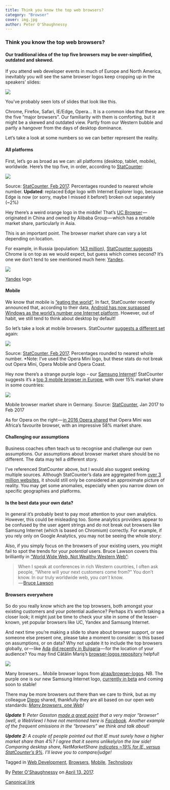 ```yaml
---
title: Think you know the top web browsers?
category: "Browser"
cover: img.jpg
author: Peter O'Shaughnessy
---
```


### Think you know the top web browsers?

#### Our traditional idea of the top five browsers may be over-simplified, outdated and skewed.

If you attend web developer events in much of Europe and North America, inevitably you will see the same browser logos keep cropping up in the speakers’ slides:

![](https://cdn-images-1.medium.com/max/800/1*b9Q1ffCZBKb4_fVlQfEtZQ.png)

You’ve probably seen lots of slides that look like this.

Chrome, Firefox, Safari, IE/Edge, Opera… It is a common idea that these are the five “major browsers”. Our familiarity with them is comforting, but it might be a skewed and outdated view. Partly from our Western bubble and partly a hangover from the days of desktop dominance.

Let’s take a look at some numbers so we can better represent the reality.

#### All platforms

First, let’s go as broad as we can: all platforms (desktop, tablet, mobile), worldwide. Here’s the top five, in order, according to [StatCounter](http://gs.statcounter.com/browser-market-share):

![](https://cdn-images-1.medium.com/max/800/1*h3DHfKOZyzbwMjOetiSURg.png)

Source: [StatCounter, Feb 2017](http://gs.statcounter.com/browser-market-share#monthly-201702-201702-bar). Percentages rounded to nearest whole number. **Updated**: replaced Edge logo with Internet Explorer logo, because Edge is now (or sorry, maybe I missed it before!) broken out separately (~2%)

Hey there’s a weird orange logo in the middle! That’s [UC Browser](https://en.wikipedia.org/wiki/UC_Browser) — originated in China and owned by Alibaba Group — which has a notable market share, particularly in Asia.

This is an important point. The browser market share can vary a lot depending on location.

For example, in Russia (population: [143 million](http://www.worldometers.info/world-population/russia-population/)), [StatCounter suggests](http://gs.statcounter.com/browser-market-share/all/russian-federation/#monthly-201603-201703) Chrome is on top as we would expect, but guess which comes second? It’s one we don’t tend to see mentioned much here: [Yandex](https://en.wikipedia.org/wiki/Yandex_Browser).

![](https://cdn-images-1.medium.com/max/800/1*aqNz6qk1LxZufQYJKFzg7A.png)

[Yandex](https://en.wikipedia.org/wiki/Yandex_Browser) logo

#### Mobile

We know that mobile is [“eating the world”](http://a16z.com/2016/12/09/mobile-is-eating-the-world-outlook-2017/). In fact, StatCounter recently announced that, according to their data, [Android has now surpassed Windows as the world’s number one Internet platform](http://gs.statcounter.com/press/android-overtakes-windows-for-first-time). However, out of habit, we still tend to think about desktop by default!

So let’s take a look at mobile browsers. StatCounter [suggests a different set](http://gs.statcounter.com/browser-market-share/mobile/worldwide/) again:

![](https://cdn-images-1.medium.com/max/800/1*9HmuRgFVqoSjgSm3V2dMxA.png)

Source: [StatCounter, Feb 2017](http://gs.statcounter.com/browser-market-share/mobile/worldwide/#monthly-201702-201702-bar). Percentages rounded to nearest whole number. *Note: I’ve used the Opera Mini logo, but these stats do not break out Opera Mini, Opera Mobile and Opera Coast.

Hey now there’s a strange purple logo - our [Samsung Internet](https://medium.com/samsung-internet-dev/introducing-samsung-internet-for-developers-6c3a3be42f72)! StatCounter suggests it’s a [top 3 mobile browser in Europe](http://gs.statcounter.com/browser-market-share/mobile/europe/#monthly-201602-201702), with over 15% market share in some countries:

![](https://cdn-images-1.medium.com/max/800/1*oyJuuhaXxwL96KEks0NaVQ.png)

Mobile browser market share in Germany. Source: [StatCounter](http://gs.statcounter.com/browser-market-share/mobile/germany/#monthly-201701-201702-bar), Jan 2017 to Feb 2017

As for Opera on the right — [in 2016 Opera shared](https://www.opera.com/blogs/news/wp-content/uploads/sites/2/2016/11/SMWAfrica-Opera-report-2016-01-WEB-1.pdf) that Opera Mini was Africa’s favourite browser, with an impressive 58% market share.

#### Challenging our assumptions

Business coaches often teach us to recognise and challenge our own assumptions. Our assumptions about browser market share should be no different. The data may tell a different story.

I’ve referenced StatCounter above, but I would also suggest seeking multiple sources. Although StatCounter’s data are aggregated from [over 3 million websites](http://gs.statcounter.com/about), it should still only be considered an approximate picture of reality. You may get some anomalies, especially when you narrow down on specific geographies and platforms.

#### Is the best data your own data?

In general it’s probably best to pay most attention to your own analytics. However, this could be misleading too. Some analytics providers appear to be confused by the user agent strings and do not break out browsers like Samsung Internet (which is based on Chromium) correctly. For example, if you rely only on Google Analytics, you may not be seeing the whole story:

Also, if you simply focus on the browsers of your existing users, you might fail to spot the trends for your _potential_ users. Bruce Lawson covers this brilliantly in [“World Wide Web, Not Wealthy Western Web”](https://www.smashingmagazine.com/2017/03/world-wide-web-not-wealthy-western-web-part-1/):

> When I speak at conferences in rich Western countries, I often ask people, “Where will your next customers come from?” You don’t know. In our truly worldwide web, you _can’t_ know.  
>  — [Bruce Lawson](https://www.smashingmagazine.com/2017/03/world-wide-web-not-wealthy-western-web-part-1/)

#### Browsers everywhere

So do you really know which are the top browsers, both amongst your existing customers and your potential audience? Perhaps it’s worth taking a closer look; it might just be time to check your site in some of the lesser-known, yet popular browsers like UC, Yandex and Samsung Internet.

And next time you’re making a slide to share about browser support, or see someone else present one, please take a moment to consider: is this based on assumptions, or on data? Why not update it to include the top browsers globally, or — like [Ada](https://medium.com/u/c2890cdd7a64) [did recently in Bulgaria](https://twitter.com/Lady_Ada_King/status/849997167452446720) — for the location of your audience? You may find Cătălin Mariș’s [browser-logos repository](https://github.com/alrra/browser-logos) helpful!

![](https://cdn-images-1.medium.com/max/800/1*Dg8dR-vyRRqQIQC_UEc1-Q.png)

Many browsers… Mobile browser logos from [alraa/browser-logos](https://github.com/alrra/browser-logos). NB. The purple one is our new Samsung Internet logo, [currently in beta](https://medium.com/samsung-internet-dev/samsung-internet-beta-now-available-without-sign-up-e0d5d4010838) and coming soon to stable!

There may be more browsers out there than we care to think, but as my colleague [Diego](https://medium.com/u/33cea791460a) shared, thankfully they are all based on our open web standards: [_Many browsers, one Web_](https://medium.com/samsung-internet-dev/many-browsers-one-web-21730352afbc)_!_

**_Update 1:_** _Peter Gasston_ [_made a great point_](https://twitter.com/stopsatgreen/status/852530928383557632) _that a very major “browser” (well, a WebView) I have not mentioned here is_ [_Facebook_](https://twitter.com/stopsatgreen/status/836174049873125377)_. Another example of the frequent omissions in the “browsers” we think and talk about!_

**_Update 2:_** _A couple of people pointed out that IE must surely have a higher market share than 4%? I agree that it seems unlikely/on the low side! Comparing desktop share, NetMarketShare_ [_indicates ~19% for IE, versus StatCounter’s 9%_](https://twitter.com/poshaughnessy/status/853693573023358976)_. I’ll leave you to compare/judge!_

Tagged in [Web Development](https://medium.com/tag/web-development), [Browsers](https://medium.com/tag/browsers), [Mobile](https://medium.com/tag/mobile), [Technology](https://medium.com/tag/technology)

By [Peter O'Shaughnessy](https://medium.com/@poshaughnessy) on [April 13, 2017](https://medium.com/p/458a0a070175).

[Canonical link](https://medium.com/@poshaughnessy/think-you-know-the-top-web-browsers-458a0a070175)

